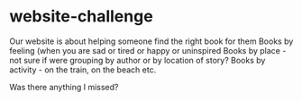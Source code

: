 # website-challenge
Our website is about helping someone find the right book for them
Books by feeling (when you are sad or tired or happy or uninspired
Books by place - not sure if were grouping by author or by location of story?
Books by activity - on the train, on the beach etc.

Was there anything I missed?
